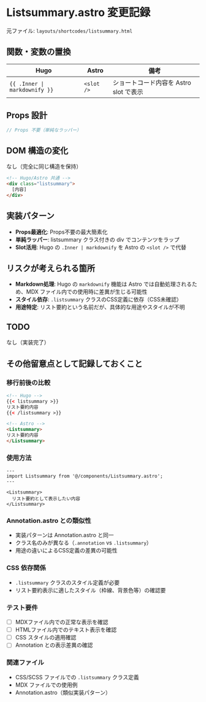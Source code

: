 # Listsummary.astro 変更記録

元ファイル: `layouts/shortcodes/listsummary.html`

## 関数・変数の置換

| Hugo | Astro | 備考 |
|------|-------|------|
| `{{ .Inner \| markdownify }}` | `<slot />` | ショートコード内容を Astro slot で表示 |

## Props 設計

```typescript
// Props 不要（単純なラッパー）
```

## DOM 構造の変化

なし（完全に同じ構造を保持）

```html
<!-- Hugo/Astro 共通 -->
<div class="listsummary">
  [内容]
</div>
```

## 実装パターン

- **Props最適化**: Props不要の最大簡素化
- **単純ラッパー**: listsummary クラス付きの div でコンテンツをラップ
- **Slot活用**: Hugo の `.Inner | markdownify` を Astro の `<slot />` で代替

## リスクが考えられる箇所

- **Markdown処理**: Hugo の `markdownify` 機能は Astro では自動処理されるため、MDX ファイル内での使用時に差異が生じる可能性
- **スタイル依存**: `.listsummary` クラスのCSS定義に依存（CSS未確認）
- **用途特定**: リスト要約という名前だが、具体的な用途やスタイルが不明

## TODO

なし（実装完了）

## その他留意点として記録しておくこと

### 移行前後の比較
```html
<!-- Hugo -->
{{< listsummary >}}
リスト要約内容
{{< /listsummary >}}

<!-- Astro -->
<Listsummary>
リスト要約内容
</Listsummary>
```

### 使用方法
```astro
---
import Listsummary from '@/components/Listsummary.astro';
---

<Listsummary>
  リスト要約として表示したい内容
</Listsummary>
```

### Annotation.astro との類似性
- 実装パターンは Annotation.astro と同一
- クラス名のみが異なる（`.annotation` vs `.listsummary`）
- 用途の違いによるCSS定義の差異の可能性

### CSS 依存関係
- `.listsummary` クラスのスタイル定義が必要
- リスト要約表示に適したスタイル（枠線、背景色等）の確認要

### テスト要件
- [ ] MDXファイル内での正常な表示を確認
- [ ] HTMLファイル内でのテキスト表示を確認
- [ ] CSS スタイルの適用確認
- [ ] Annotation との表示差異の確認

### 関連ファイル
- CSS/SCSS ファイルでの `.listsummary` クラス定義
- MDX ファイルでの使用例
- Annotation.astro（類似実装パターン）